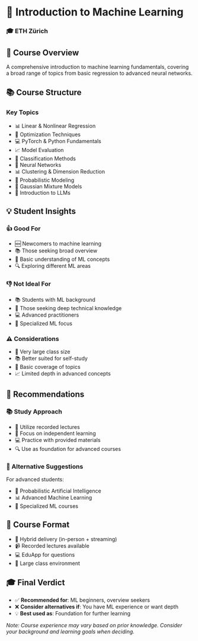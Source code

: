# 🤖 Introduction to Machine Learning
### 🎓 ETH Zürich

## 🎯 Course Overview
A comprehensive introduction to machine learning fundamentals, covering a broad range of topics from basic regression to advanced neural networks.

## 📚 Course Structure
### Key Topics
- 📊 Linear & Nonlinear Regression
- 🔧 Optimization Techniques
- 💻 PyTorch & Python Fundamentals
- 📈 Model Evaluation
- 🎯 Classification Methods
- 🧠 Neural Networks
- 📊 Clustering & Dimension Reduction
- 📐 Probabilistic Modeling
- 🔄 Gaussian Mixture Models
- 🤖 Introduction to LLMs

## 💡 Student Insights

### 👍 Good For
- 🆕 Newcomers to machine learning
- 📚 Those seeking broad overview
- 🎯 Basic understanding of ML concepts
- 🔍 Exploring different ML areas

### 👎 Not Ideal For
- 📚 Students with ML background
- 🔬 Those seeking deep technical knowledge
- 💻 Advanced practitioners
- 🎯 Specialized ML focus

### ⚠️ Considerations
- 👥 Very large class size
- 📚 Better suited for self-study
- 🎯 Basic coverage of topics
- 📈 Limited depth in advanced concepts

## 💭 Recommendations

### 📚 Study Approach
- 🎥 Utilize recorded lectures
- 📖 Focus on independent learning
- 💻 Practice with provided materials
- 🔍 Use as foundation for advanced courses

### 🎯 Alternative Suggestions
For advanced students:
- 🤖 Probabilistic Artificial Intelligence
- 📊 Advanced Machine Learning
- 🔬 Specialized ML courses

## 📝 Course Format
- 🎥 Hybrid delivery (in-person + streaming)
- 📹 Recorded lectures available
- 💻 EduApp for questions
- 👥 Large class environment

## 🎓 Final Verdict
- ✅ **Recommended for**: ML beginners, overview seekers
- ❌ **Consider alternatives if**: You have ML experience or want depth
- 💡 **Best used as**: Foundation for further learning

*Note: Course experience may vary based on prior knowledge. Consider your background and learning goals when deciding.*